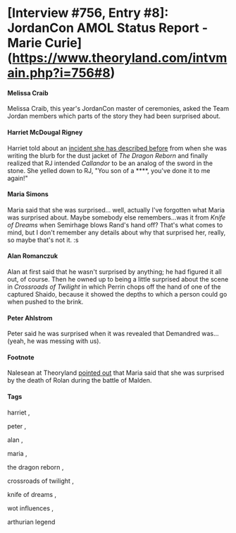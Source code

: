 # [Interview #756, Entry #8]: JordanCon AMOL Status Report - Marie Curie](https://www.theoryland.com/intvmain.php?i=756#8)

#### Melissa Craib

Melissa Craib, this year's JordanCon master of ceremonies, asked the Team Jordan members which parts of the story they had been surprised about.

#### Harriet McDougal Rigney

Harriet told about an
[incident she has described before](http://www.theoryland.com/intvmain.php?i=131#12)
from when she was writing the blurb for the dust jacket of
*The Dragon Reborn*
and finally realized that RJ intended
*Callandor*
to be an analog of the sword in the stone. She yelled down to RJ, "You son of a \*\*\*\*, you've done it to me again!"

#### Maria Simons

Maria said that she was surprised... well, actually I've forgotten what Maria was surprised about. Maybe somebody else remembers...was it from
*Knife of Dreams*
when Semirhage blows Rand's hand off? That's what comes to mind, but I don't remember any details about why that surprised her, really, so maybe that's not it. :s

#### Alan Romanczuk

Alan at first said that he wasn't surprised by anything; he had figured it all out, of course. Then he owned up to being a little surprised about the scene in
*Crossroads of Twilight*
in which Perrin chops off the hand of one of the captured Shaido, because it showed the depths to which a person could go when pushed to the brink.

#### Peter Ahlstrom

Peter said he was surprised when it was revealed that Demandred was... (yeah, he was messing with us).

#### Footnote

Nalesean at Theoryland
[pointed out](http://www.theoryland.com/vbulletin/showthread.php?p=186952#poststop
)
that Maria said that she was surprised by the death of Rolan during the battle of Malden.

#### Tags

harriet
,

peter
,

alan
,

maria
,

the dragon reborn
,

crossroads of twilight
,

knife of dreams
,

wot influences
,

arthurian legend

